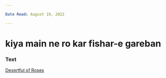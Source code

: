 ```yaml
---

Date Read: August 19, 2022

---
```


# kiya main ne ro kar fishar-e gareban

### Text
[Desertful of Roses](http://www.columbia.edu/itc/mealac/pritchett/00garden/03c/0318/index_0318.html)

